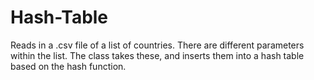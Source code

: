 # Hash-Table
Reads in a .csv file of a list of countries. There are different parameters within the list. The class takes these, and inserts them into  a hash table based on the hash function.
